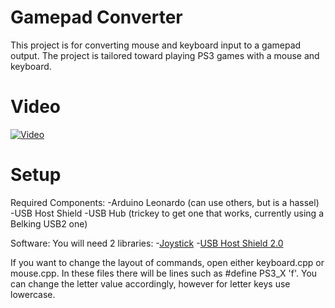 # Gamepad Converter
This project is for converting mouse and keyboard input to a gamepad output.  The project is tailored toward playing PS3 games with a mouse and keyboard.

# Video
[![Video](https://i.ytimg.com/vi/E7YJm7XsTjs/hqdefault.jpg?sqp=-oaymwEjCPYBEIoBSFryq4qpAxUIARUAAAAAGAElAADIQj0AgKJDeAE=&rs=AOn4CLBaRyN_mt21ozxYtTNK2-raNsOy1Q)](https://www.youtube.com/watch?v=E7YJm7XsTjs&t=1s)

# Setup
Required Components:
-Arduino Leonardo (can use others, but is a hassel)
-USB Host Shield
-USB Hub (trickey to get one that works, currently using a Belking USB2 one)

Software:
You will need 2 libraries:
-[Joystick](https://github.com/MHeironimus/ArduinoJoystickLibrary/tree/version-1.0)
-[USB Host Shield 2.0](https://github.com/felis/USB_Host_Shield_2.0/tree/master/examples)

If you want to change the layout of commands, open either keyboard.cpp or mouse.cpp.  In these files there will be lines such as #define PS3_X 'f'.  You can change the letter value accordingly, however for letter keys use lowercase.
